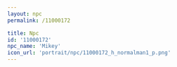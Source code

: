 ```yaml
---
layout: npc
permalink: /11000172

title: Npc
id: '11000172'
npc_name: 'Mikey'
icon_url: 'portrait/npc/11000172_h_normalman1_p.png'
---
```

